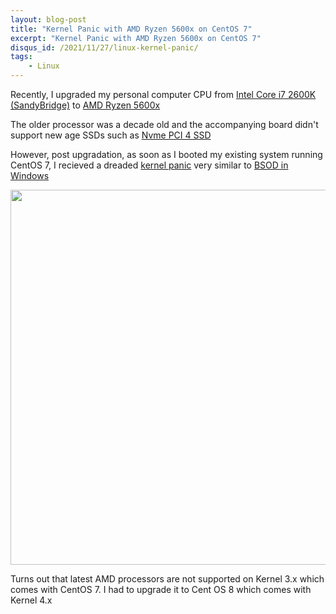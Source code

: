 ```yaml
---
layout: blog-post
title: "Kernel Panic with AMD Ryzen 5600x on CentOS 7"
excerpt: "Kernel Panic with AMD Ryzen 5600x on CentOS 7"
disqus_id: /2021/11/27/linux-kernel-panic/
tags:
    - Linux
---
```


Recently, I upgraded my personal computer CPU from [Intel Core i7 2600K (SandyBridge)](https://ark.intel.com/content/www/us/en/ark/products/52214/intel-core-i72600k-processor-8m-cache-up-to-3-80-ghz.html) to [AMD Ryzen 5600x](https://www.amd.com/en/products/cpu/amd-ryzen-5-5600x)

The older processor was a decade old and the accompanying board didn't support new age SSDs such as [Nvme PCI 4 SSD](https://www.samsung.com/us/computing/memory-storage/solid-state-drives/980-pro-pcie-4-0-nvme-ssd-1tb-mz-v8p1t0b-am/)

However, post upgradation, as soon as I booted my existing system running CentOS 7, I recieved a dreaded [kernel panic](https://en.wikipedia.org/wiki/Kernel_panic) very similar to [BSOD in Windows](https://en.wikipedia.org/wiki/Blue_screen_of_death)

<img src='/images/kernel-panic.jpg' height="600px"  />

Turns out that latest AMD processors are not supported on Kernel 3.x which comes with CentOS 7. I had to upgrade it to Cent OS 8 which comes with Kernel 4.x

